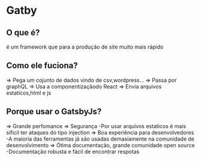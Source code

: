 # Gatby

## O que é?
é um framework que para a produção de site muito mais rápido

## Como ele fuciona?
  => Pega um cojunto de dados vindo de csv,wordpress...
  => Passa por graphQL
  => Usa a componentizaçãodo React 
  => Envia arquivos estaticos,html e js

## Porque usar o GatsbyJs?
  => Grande perfomance
  => Segurança
    -Por usar arquivos estaticos é mais sificil ter ataques do
    tipo injection
  => Boa experiência para desenvolvedores
    -A maioria das ferramentas já são usadas demasiamente na
    comunidade de desenvolvimento
  => Ótima documentação, grande comunidade open source
    -Documentação robusta e fácil de encontrar respotas
  

